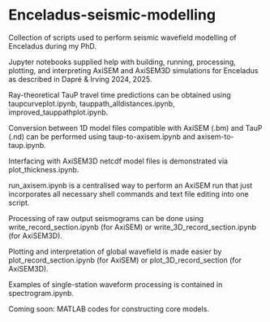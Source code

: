 # Enceladus-seismic-modelling
Collection of scripts used to perform seismic wavefield modelling of Enceladus during my PhD.

Jupyter notebooks supplied help with building, running, processing, plotting, and interpreting AxiSEM and AxiSEM3D simulations for Enceladus as described in Dapré & Irving 2024, 2025.

Ray-theoretical TauP travel time predictions can be obtained using taupcurveplot.ipynb, tauppath_alldistances.ipynb, improved_tauppathplot.ipynb.

Conversion between 1D model files compatible with AxiSEM (.bm) and TauP (.nd) can be performed using taup-to-axisem.ipynb and axisem-to-taup.ipynb.

Interfacing with AxiSEM3D netcdf model files is demonstrated via plot_thickness.ipynb.

run_axisem.ipynb is a centralised way to perform an AxiSEM run that just incorporates all necessary shell commands and text file editing into one script.

Processing of raw output seismograms can be done using write_record_section.ipynb (for AxiSEM) or write_3D_record_section.ipynb (for AxiSEM3D).

Plotting and interpretation of global wavefield is made easier by plot_record_section.ipynb (for AxiSEM) or plot_3D_record_section (for AxiSEM3D).

Examples of single-station waveform processing is contained in spectrogram.ipynb.

Coming soon: MATLAB codes for constructing core models.
